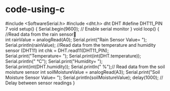 # code-using-c
#include <SoftwareSerial.h>
#include <dht.h>
dht DHT
#define DHT11_PIN 7
void setup() {
Serial.begin(9600); // Enable serial monitor 
}
void loop() {    //Read data from the rain sensor  
int rainValue = analogRead(A0);
Serial.print("Rain Sensor Value= ");
Serial.println(rainValue);  //Read data from the temperature and humidity sensor (DHT11)
int chk = DHT.read11(DHT11_PIN);
Serial.print("Temperature= ");
Serial.print(int(DHT.temperature));
Serial.println(" °C");
Serial.print("Humidity= ");
Serial.print(int(DHT.humidity));
Serial.println(" %");// Read data from the soil moisture sensor
int soilMoistureValue = analogRead(A3);
Serial.print("Soil Moisture Sensor Value= ");
Serial.println(soilMoistureValue);
delay(1000); // Delay between sensor readings
} 
